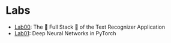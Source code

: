 # Labs
- [Lab00](https://colab.research.google.com/github/full-stack-deep-learning/fsdl-text-recognizer-2022-labs/blob/main/overview.ipynb#scrollTo=OggjLhU3f9gk): The 🥞 Full Stack 🥞 of the Text Recognizer Application
- [Lab01](https://colab.research.google.com/github/full-stack-deep-learning/fsdl-text-recognizer-2022-labs/blob/main/lab01/notebooks/lab01_pytorch.ipynb): Deep Neural Networks in PyTorch